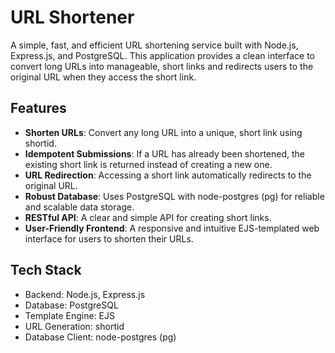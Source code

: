 # URL Shortener

A simple, fast, and efficient URL shortening service built with Node.js, Express.js, and PostgreSQL. This application provides a clean interface to convert long URLs into manageable, short links and redirects users to the original URL when they access the short link.

## Features

- **Shorten URLs**: Convert any long URL into a unique, short link using shortid.
- **Idempotent Submissions**: If a URL has already been shortened, the existing short link is returned instead of creating a new one.
- **URL Redirection**: Accessing a short link automatically redirects to the original URL.
- **Robust Database**: Uses PostgreSQL with node-postgres (pg) for reliable and scalable data storage.
- **RESTful API**: A clear and simple API for creating short links.
- **User-Friendly Frontend**: A responsive and intuitive EJS-templated web interface for users to shorten their URLs.

## Tech Stack

- Backend: Node.js, Express.js
- Database: PostgreSQL
- Template Engine: EJS
- URL Generation: shortid
- Database Client: node-postgres (pg)
